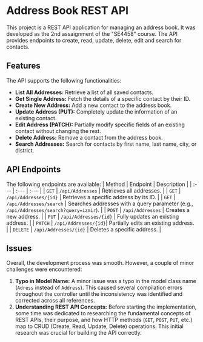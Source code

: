# Address Book REST API
This project is a REST API application for managing an address book. It was developed as the 2nd assaignment of the "SE4458" course. The API provides endpoints to create, read, update, delete, edit and search for contacts.

## Features
The API supports the following functionalities:
* **List All Addresses:** Retrieve a list of all saved contacts.
* **Get Single Address:** Fetch the details of a specific contact by their ID.
* **Create New Address:** Add a new contact to the address book.
* **Update Address (PUT):** Completely update the information of an existing contact.
* **Edit Address (PATCH):** Partially modify specific fields of an existing contact without changing the rest.
* **Delete Address:** Remove a contact from the address book.
* **Search Addresses:** Search for contacts by first name, last name, city, or district.

## API Endpoints
The following endpoints are available:
| Method | Endpoint | Description |
| :--- | :--- | :--- |
| `GET` | `/api/Addresses` | Retrieves all addresses. |
| `GET` | `/api/Addresses/{id}` | Retrieves a specific address by its ID. |
| `GET` | `/api/Addresses/search` | Searches addresses with a query parameter (e.g., `/api/Addresses/search?query=izmir`). |
| `POST` | `/api/Addresses` | Creates a new address. |
| `PUT` | `/api/Addresses/{id}` | Fully updates an existing address. |
| `PATCH` | `/api/Addresses/{id}`| Partially edits an existing address. |
| `DELETE` | `/api/Addresses/{id}` | Deletes a specific address. |

## Issues
Overall, the development process was smooth. However, a couple of minor challenges were encountered:
1.  **Typo in Model Name:** A minor issue was a typo in the model class name (`Adress` instead of `Address`). This caused several compilation errors throughout the controller until the inconsistency was identified and corrected across all references.
2.  **Understanding REST API Concepts:** Before starting the implementation, some time was dedicated to researching the fundamental concepts of REST APIs, their purpose, and how HTTP methods (`GET`, `POST`, `PUT`, etc.) map to CRUD (Create, Read, Update, Delete) operations. This initial research was crucial for building the API correctly.
